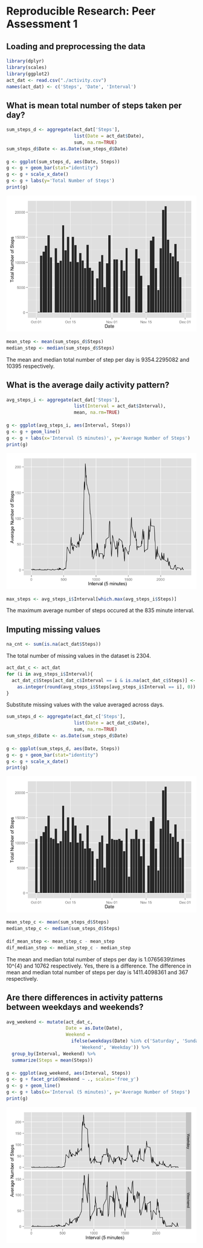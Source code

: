 # Reproducible Research: Peer Assessment 1


## Loading and preprocessing the data

```r
library(dplyr)
library(scales)
library(ggplot2)
act_dat <- read.csv("./activity.csv")
names(act_dat) <- c('Steps', 'Date', 'Interval')
```
## What is mean total number of steps taken per day?

```r
sum_steps_d <- aggregate(act_dat['Steps'],
                         list(Date = act_dat$Date), 
                         sum, na.rm=TRUE)
sum_steps_d$Date <- as.Date(sum_steps_d$Date)

g <- ggplot(sum_steps_d, aes(Date, Steps))
g <- g + geom_bar(stat="identity")
g <- g + scale_x_date()
g <- g + labs(y='Total Number of Steps')
print(g)
```

![](PA1_template_files/figure-html/unnamed-chunk-2-1.png) 

```r
mean_step <- mean(sum_steps_d$Steps)
median_step <- median(sum_steps_d$Steps)
```
The mean and median total number of step per day is 9354.2295082 and 10395 respectively.
## What is the average daily activity pattern?

```r
avg_steps_i <- aggregate(act_dat['Steps'],
                         list(Interval = act_dat$Interval), 
                         mean, na.rm=TRUE)

g <- ggplot(avg_steps_i, aes(Interval, Steps))
g <- g + geom_line()
g <- g + labs(x='Interval (5 minutes)', y='Average Number of Steps')
print(g)
```

![](PA1_template_files/figure-html/unnamed-chunk-3-1.png) 

```r
max_steps <- avg_steps_i$Interval[which.max(avg_steps_i$Steps)]
```
The maximum average number of steps occured at the 835 minute interval.
## Imputing missing values

```r
na_cnt <- sum(is.na(act_dat$Steps))
```
The total number of missing values in the dataset is 2304.

```r
act_dat_c <- act_dat
for (i in avg_steps_i$Interval){
  act_dat_c$Steps[act_dat_c$Interval == i & is.na(act_dat_c$Steps)] <- 
    as.integer(round(avg_steps_i$Steps[avg_steps_i$Interval == i], 0))
}
```
Substitute missing values with the value averaged across days.

```r
sum_steps_d <- aggregate(act_dat_c['Steps'],
                         list(Date = act_dat_c$Date), 
                         sum, na.rm=TRUE)
sum_steps_d$Date <- as.Date(sum_steps_d$Date)

g <- ggplot(sum_steps_d, aes(Date, Steps))
g <- g + geom_bar(stat="identity")
g <- g + scale_x_date()
print(g)
```

![](PA1_template_files/figure-html/unnamed-chunk-6-1.png) 


```r
mean_step_c <- mean(sum_steps_d$Steps)
median_step_c <- median(sum_steps_d$Steps)

dif_mean_step <- mean_step_c - mean_step
dif_median_step <- median_step_c - median_step
```

The mean and median total number of steps per day is 1.0765639\times 10^{4} and 10762 respectively. Yes, there is a difference. The difference in mean and median total number of steps per day is 1411.4098361 and 367 respectively.

## Are there differences in activity patterns between weekdays and weekends?

```r
avg_weekend <- mutate(act_dat_c, 
                      Date = as.Date(Date), 
                      Weekend = 
                        ifelse(weekdays(Date) %in% c('Saturday', 'Sunday'), 
                           'Weekend', 'Weekday')) %>% 
  group_by(Interval, Weekend) %>% 
  summarize(Steps = mean(Steps))

g <- ggplot(avg_weekend, aes(Interval, Steps))
g <- g + facet_grid(Weekend ~ ., scales='free_y') 
g <- g + geom_line()
g <- g + labs(x='Interval (5 minutes)', y='Average Number of Steps')
print(g)
```

![](PA1_template_files/figure-html/unnamed-chunk-8-1.png) 

